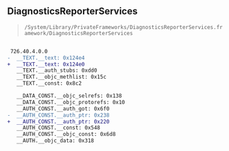 ## DiagnosticsReporterServices

> `/System/Library/PrivateFrameworks/DiagnosticsReporterServices.framework/DiagnosticsReporterServices`

```diff

 726.40.4.0.0
-  __TEXT.__text: 0x124e4
+  __TEXT.__text: 0x124e0
   __TEXT.__auth_stubs: 0xdd0
   __TEXT.__objc_methlist: 0x15c
   __TEXT.__const: 0x8c2

   __DATA_CONST.__objc_selrefs: 0x138
   __DATA_CONST.__objc_protorefs: 0x10
   __AUTH_CONST.__auth_got: 0x6f0
-  __AUTH_CONST.__auth_ptr: 0x238
+  __AUTH_CONST.__auth_ptr: 0x220
   __AUTH_CONST.__const: 0x548
   __AUTH_CONST.__objc_const: 0x6d8
   __AUTH.__objc_data: 0x318

```
